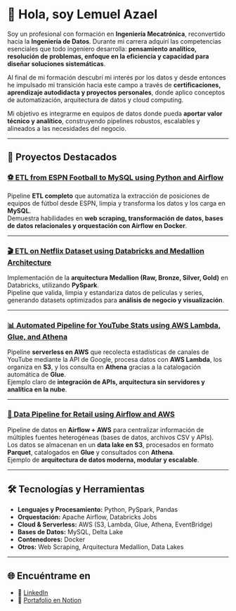 # 👋 Hola, soy Lemuel Azael

Soy un profesional con formación en **Ingeniería Mecatrónica**, reconvertido hacia la **Ingeniería de Datos**. Durante mi carrera adquirí las competencias esenciales que todo ingeniero desarrolla: **pensamiento analítico, resolución de problemas, enfoque en la eficiencia y capacidad para diseñar soluciones sistemáticas**.

Al final de mi formación descubrí mi interés por los datos y desde entonces he impulsado mi transición hacia este campo a través de **certificaciones, aprendizaje autodidacta y proyectos personales**, donde aplico conceptos de automatización, arquitectura de datos y cloud computing.

Mi objetivo es integrarme en equipos de datos donde pueda **aportar valor técnico y analítico**, construyendo pipelines robustos, escalables y alineados a las necesidades del negocio.

---

## 🚀 Proyectos Destacados

### [⚽ ETL from ESPN Football to MySQL using Python and Airflow](https://github.com/LemuelAzael/espn-etl-python-airflow)
Pipeline **ETL completo** que automatiza la extracción de posiciones de equipos de fútbol desde ESPN, limpia y transforma los datos y los carga en **MySQL**.  
Demuestra habilidades en **web scraping, transformación de datos, bases de datos relacionales y orquestación con Airflow en Docker**.

---

### [🎬 ETL on Netflix Dataset using Databricks and Medallion Architecture](https://github.com/LemuelAzael/netflix-etl-pyspark-databricks)
Implementación de la **arquitectura Medallion (Raw, Bronze, Silver, Gold)** en Databricks, utilizando **PySpark**.  
Pipeline que valida, limpia y estandariza datos de películas y series, generando datasets optimizados para **análisis de negocio y visualización**.

---

### [📊 Automated Pipeline for YouTube Stats using AWS Lambda, Glue, and Athena](https://github.com/LemuelAzael/youtube-stats-pipeline-lambda-glue-athena)
Pipeline **serverless en AWS** que recolecta estadísticas de canales de YouTube mediante la API de Google, procesa datos con **AWS Lambda**, los organiza en **S3**, y los consulta en **Athena** gracias a la catalogación automática de **Glue**.  
Ejemplo claro de **integración de APIs, arquitectura sin servidores y analítica en la nube**.

---

### [🛒 Data Pipeline for Retail using Airflow and AWS](https://github.com/LemuelAzael/retail-multisource-pipeline-python-airflow-aws)
Pipeline de datos en **Airflow + AWS** para centralizar información de múltiples fuentes heterogéneas (bases de datos, archivos CSV y APIs).  
Los datos se almacenan en un **data lake en S3**, procesados en formato **Parquet**, catalogados en **Glue** y consultados con **Athena**.  
Ejemplo de **arquitectura de datos moderna, modular y escalable**.

---

## 🛠️ Tecnologías y Herramientas

- **Lenguajes y Procesamiento:** Python, PySpark, Pandas  
- **Orquestación:** Apache Airflow, Databricks Jobs  
- **Cloud & Serverless:** AWS (S3, Lambda, Glue, Athena, EventBridge)  
- **Bases de Datos:** MySQL, Delta Lake  
- **Contenedores:** Docker  
- **Otros:** Web Scraping, Arquitectura Medallion, Data Lakes  

---

## 🌐 Encuéntrame en

- 💼 [LinkedIn](https://www.linkedin.com/in/lemuel-azael/)  
- 📑 [Portafolio en Notion](https://www.notion.so/Portafolio-Lemuel-Carrillo-2179ec6ab8528029ba54f3bf3363f993?source=copy_link)  
